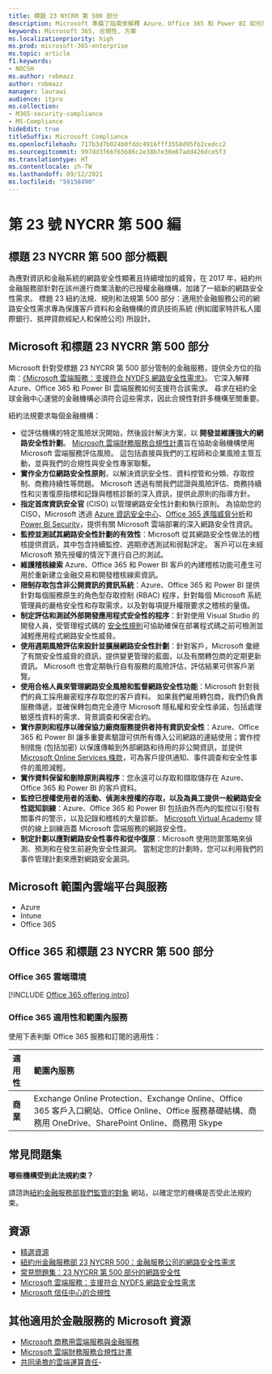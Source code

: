 ```yaml
---
title: 標題 23 NYCRR 第 500 部分
description: Microsoft 準備了指南來解釋 Azure、Office 365 和 Power BI 如何協助金融機構符合 23 NYCRR 500 需求。
keywords: Microsoft 365, 合規性, 方案
ms.localizationpriority: high
ms.prod: microsoft-365-enterprise
ms.topic: article
f1.keywords:
- NOCSH
ms.author: robmazz
author: robmazz
manager: laurawi
audience: itpro
ms.collection:
- M365-security-compliance
- MS-Compliance
hideEdit: true
titleSuffix: Microsoft Compliance
ms.openlocfilehash: 717b3d7b024b0fddc4916fff3558d95fb2cedcc2
ms.sourcegitcommit: 997dd3f66f65686c2e38b7e30e67add426dce5f3
ms.translationtype: HT
ms.contentlocale: zh-TW
ms.lasthandoff: 09/12/2021
ms.locfileid: "59158490"
---
```

# <a name="title-23-nycrr-part-500"></a>第 23 號 NYCRR 第 500 編

## <a name="title-23-nycrr-part-500-overview"></a>標題 23 NYCRR 第 500 部分概觀

為應對資訊和金融系統的網路安全性顯著且持續增加的威脅，在 2017 年，紐約州金融服務部針對在該州進行商業活動的已授權金融機構，加諸了一組新的網路安全性需求。 標題 23 紐約法規、規則和法規第 500 部分：適用於金融服務公司的網路安全性需求專為保護客戶資料和金融機構的資訊技術系統 (例如國家特許私人國際銀行、抵押貸款經紀人和保險公司) 所設計。

## <a name="microsoft-and-title-23-nycrr-part-500"></a>Microsoft 和標題 23 NYCRR 第 500 部分

Microsoft 針對受標題 23 NYCRR 第 500 部分管制的金融服務，提供全方位的指南：[《Microsoft 雲端服務：支援符合 NYDFS 網路安全性需求》](https://servicetrust.microsoft.com/ViewPage/TrustDocuments?command=Download&downloadType=Document&downloadId=f7e56dc6-4e52-4e9a-af06-aa41d5851d36&docTab=6d000410-c9e9-11e7-9a91-892aae8839ad_Compliance_Guides)。 它深入解釋 Azure、Office 365 和 Power BI 雲端服務如何支援符合該需求。 尋求在紐約全球金融中心運營的金融機構必須符合這些需求，因此合規性對許多機構至關重要。

紐約法規要求每個金融機構：

- 從評估機構的特定風險狀況開始，然後設計解決方案，以 **開發並維護強大的網路安全性計劃**。 [Microsoft 雲端財務服務合規性計畫](https://www.microsoft.com/download/confirmation.aspx?id=55332)旨在協助金融機構使用 Microsoft 雲端服務評估風險。 這包括直接與我們的工程師和企業風險主管互動，並與我們的合規性與安全性專家聯繫。
- **實作全方位網路安全性原則**，以解決資訊安全性、資料控管和分類、存取控制、商務持續性等問題。 Microsoft 透過有關我們認證與風險評估、商務持續性和災害復原指標和記錄與稽核診斷的深入資訊，提供此原則的指導方針。
- **指定首席資訊安全官** (CISO) 以管理網路安全性計劃和執行原則。 為協助您的 CISO，Microsoft 透過 [Azure 資訊安全中心](https://azure.microsoft.com/services/security-center/?v=17.23h)、[Office 365 進階威脅分析](/advanced-threat-analytics/)和 [Power BI Security](https://go.microsoft.com/fwlink/?LinkId=829185)，提供有關 Microsoft 雲端部署的深入網路安全性資訊。
- **監控並測試其網路安全性計劃的有效性**：Microsoft 從其網路安全性做法的稽核提供資訊，其中包含持續監控、週期滲透測試和弱點評定。 客戶可以在未經 Microsoft 預先授權的情況下進行自己的測試。
- **維護稽核線索** Azure、Office 365 和 Power BI 客戶的內建稽核功能可產生可用於重新建立金融交易和開發稽核線索資訊。
- **限制存取包含非公開資訊的資訊系統**：Azure、Office 365 和 Power BI 提供針對每個服務原生的角色型存取控制 (RBAC) 程序，針對每個 Microsoft 系統管理員的嚴格安全性和存取需求，以及對每項提升權限要求之稽核的量值。
- **制定評估和測試外部開發應用程式安全性的程序**：針對使用 Visual Studio 的開發人員，受管理程式碼的 [安全性規則](/visualstudio/code-quality/security-rules-rule-set-for-managed-code)可協助確保在部署程式碼之前可檢測並減輕應用程式網路安全性威脅。
- **使用週期風險評估來設計並擴展網路安全性計劃**：針對客戶，Microsoft 彙總了有關安全性威脅的資訊，提供變更管理的藍圖，以及有關轉包商的定期更新資訊。 Microsoft 也會定期執行自有服務的風險評估，評估結果可供客戶瀏覽。
- **使用合格人員來管理網路安全風險和監督網路安全性功能**：Microsoft 針對我們的員工採用嚴密程序存取您的客戶資料。 如果我們雇用轉包商，我們仍負責服務傳遞，並確保轉包商完全遵守 Microsoft 隱私權和安全性承諾，包括處理敏感性資料的需求、背景調查和保密合約。
- **實作原則和程序以確保協力廠商服務提供者持有資訊安全性**：Azure、Office 365 和 Power BI 讓多重要素驗證可供所有傳入公司網路的連結使用；實作控制措施 (包括加密) 以保護傳輸到外部網路和待用的非公開資訊，並提供 [Microsoft Online Services 條款](https://aka.ms/Online-Services-Terms)，可為客戶提供通知、事件調查和安全性事件的風險減輕。
- **實作資料保留和刪除原則與程序**：您永遠可以存取和擷取儲存在 Azure、Office 365 和 Power BI 的客戶資料。
- **監控已授權使用者的活動、偵測未授權的存取，以及為員工提供一般網路安全性認知訓練**：Azure、Office 365 和 Power BI 包括由外而內的監控以引發有關事件的警示，以及記錄和稽核的大量診斷。 [Microsoft Virtual Academy](https://mva.microsoft.com/) 提供的線上訓練涵蓋 Microsoft 雲端服務的網路安全性。
- **制定計劃以應對網路安全性事件和從中復原**：Microsoft 使用防禦策略來偵測、預測和在發生前避免安全性漏洞。 當制定您的計劃時，您可以利用我們的事件管理計劃來應對網路安全漏洞。

## <a name="microsoft-in-scope-cloud-platforms--services"></a>Microsoft 範圍內雲端平台與服務

- Azure
- Intune
- Office 365

## <a name="office-365-and-title-23-nycrr-part-500"></a>Office 365 和標題 23 NYCRR 第 500 部分

### <a name="office-365-cloud-environments"></a>Office 365 雲端環境

[!INCLUDE [Office 365 offering intro](../includes/o365-offering-introduction.md)]

### <a name="office-365-applicability-and-in-scope-services"></a>Office 365 適用性和範圍內服務

使用下表判斷 Office 365 服務和訂閱的適用性：

| **適用性** | **範圍內服務** |
|:------------------|:----------------------|
| **商業** | Exchange Online Protection、Exchange Online、Office 365 客戶入口網站、Office Online、Office 服務基礎結構、商務用 OneDrive、SharePoint Online、商務用 Skype |

## <a name="frequently-asked-questions"></a>常見問題集

**哪些機構受到此法規約束？**

請諮詢[紐約金融服務部我們監管的對象](https://go.microsoft.com/fwlink/p/?linkid=2099374) 網站，以確定您的機構是否受此法規約束。

## <a name="resources"></a>資源

- [精選資源](https://www.microsoft.com/trustcenter/compliance/NYCRR)
- [紐約州金融服務部 23 NYCRR 500：金融服務公司的網路安全性需求](https://go.microsoft.com/fwlink/p/?linkid=2098976)
- [常見問題集：23 NYCRR 第 500 部分的網路安全性](https://go.microsoft.com/fwlink/p/?linkid=2098977)
- [Microsoft 雲端服務：支援符合 NYDFS 網路安全性需求](https://servicetrust.microsoft.com/ViewPage/TrustDocuments?command=Download&downloadType=Document&downloadId=f7e56dc6-4e52-4e9a-af06-aa41d5851d36&docTab=6d000410-c9e9-11e7-9a91-892aae8839ad_Compliance_Guides)
- [Microsoft 信任中心的合規性](https://www.microsoft.com/trust-center/compliance/compliance-overview)

## <a name="other-microsoft-resources-for-financial-services"></a>其他適用於金融服務的 Microsoft 資源

- [Microsoft 商務用雲端服務與金融服務](https://www.microsoft.com/trustcenter/cloudservices/financialservices)
- [Microsoft 雲端財務服務合規性計畫](https://www.microsoft.com/download/confirmation.aspx?id=55332)
- [共同承擔的雲端運算責任](https://aka.ms/sharedresponsibility)- 
